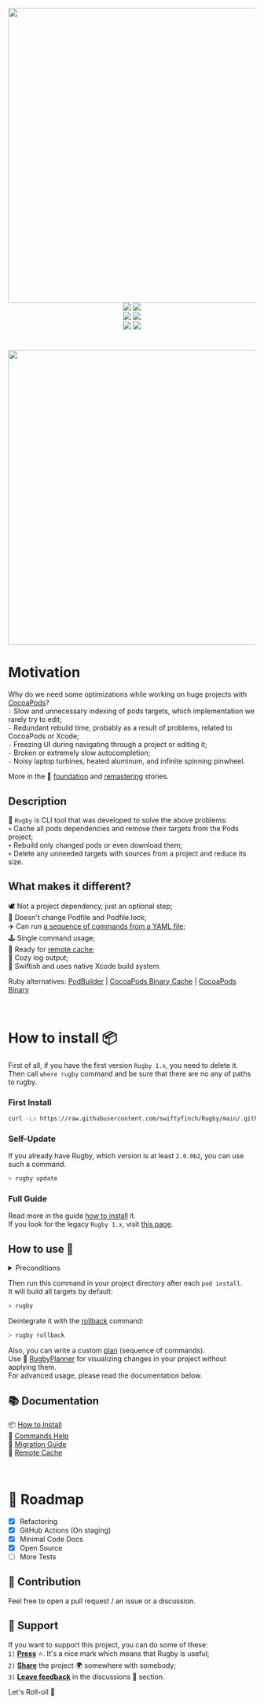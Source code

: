 <p align="center">
  <img src="https://user-images.githubusercontent.com/64660122/140398205-9328806e-897d-483d-a898-c90f66840196.png" width=600 />
  <br>
  <img src="https://img.shields.io/badge/Platform-macOS-2679eb" />
  <a href="https://swiftpackageindex.com/swiftyfinch/Rugby"><img src="https://img.shields.io/endpoint?url=https%3A%2F%2Fswiftpackageindex.com%2Fapi%2Fpackages%2Fswiftyfinch%2FRugby%2Fbadge%3Ftype%3Dswift-versions" /></a>
  <br>
  <a href="https://swiftpackageindex.com/swiftyfinch/Rugby/main/documentation/rugbyfoundation"><img src="https://img.shields.io/badge/Docs-4BA057?logo=googledocs&logoColor=white" /></a>
  <a href="https://app.codecov.io/gh/swiftyfinch/Rugby"><img src="https://img.shields.io/codecov/c/github/swiftyfinch/rugby/main?label=Coverage"></a>
  <br>
  <img src="https://img.shields.io/badge/Press_★_to_pay_respects-fff?logo=github&logoColor=black" />
  <a href="https://twitter.com/swiftyfinch"><img src="https://img.shields.io/badge/SwiftyFinch-blue?logo=twitter&logoColor=white" /></a>
</h1>

<h1></h1>

<p align="center">
  <img src="https://user-images.githubusercontent.com/64660122/230763146-d467dafb-252c-46ce-93d6-f2309e5aabc8.gif" width=600>
</p>

# Motivation

Why do we need some optimizations while working on huge projects with [CocoaPods](https://github.com/CocoaPods/CocoaPods)?\
`-` Slow and unnecessary indexing of pods targets, which implementation we rarely try to edit;\
`-` Redundant rebuild time, probably as a result of problems, related to CocoaPods or Xcode;\
`-` Freezing UI during navigating through a project or editing it;\
`-` Broken or extremely slow autocompletion;\
`-` Noisy laptop turbines, heated aluminum, and infinite spinning pinwheel.

More in the 📖 [foundation](https://swiftyfinch.github.io/en/2021-03-09-rugby-story/) and [remastering](https://swiftyfinch.github.io/en/2023-04-22-rugby-remastered/) stories.

## Description

🏈 `Rugby` is CLI tool that was developed to solve the above problems:\
`+` Cache all pods dependencies and remove their targets from the Pods project;\
`+` Rebuild only changed pods or even download them;\
`+` Delete any unneeded targets with sources from a project and reduce its size.

## What makes it different?

🕊 Not a project dependency, just an optional step;\
🌱 Doesn't change Podfile and Podfile.lock;\
✈️ Can run [a sequence of commands from a YAML file](Docs/commands-help/plan.md);\
🕹️ Single command usage;\
🐳 Ready for [remote cache](Docs/remote-cache.md);\
🧣 Cozy log output;\
🚀 Swiftish and uses native Xcode build system.

Ruby alternatives: [PodBuilder](https://github.com/Subito-it/PodBuilder) | [CocoaPods Binary Cache](https://github.com/grab/cocoapods-binary-cache) | [CocoaPods Binary](https://github.com/leavez/cocoapods-binary)

<br>

# How to install 📦

First of all, if you have the first version `Rugby 1.x`, you need to delete it.\
Then call `where rugby` command and be sure that there are no any of paths to rugby.

### First Install

```sh
curl -Ls https://raw.githubusercontent.com/swiftyfinch/Rugby/main/.github/scripts/install.sh | bash
```

### Self-Update

If you already have Rugby, which version is at least `2.0.0b2`, you can use such a command.

```sh
> rugby update
```

### Full Guide

Read more in the guide [how to install](Docs/how-to-install.md) it.\
If you look for the legacy `Rugby 1.x`, visit [this page](https://github.com/swiftyfinch/Rugby/tree/1.23.0#how-to-install-).

## How to use 🏈

<details><summary>Preconditions</summary>
<p>

1. Before using Rugby you should be sure that your project source code is finalized.\
   🔸 For example: if you use `SwiftGen`, run it before calling Rugby.\
   Otherwise, your source code will be modified during building with Rugby. Then the hashes of binaries will not be suited;
2. Be sure that all your pods (including development) are ready to build standalone.\
   Otherwise, you can get a state when one of them can't be reused correctly without the source of its dependencies.\
   As a temporary workaround, you can exclude some pods like `rugby -e BadPod`.\
   🔸 For example: if some of your pods use incorrect headers.

<hr>
</p>
</details>

Then run this command in your project directory after each `pod install`.\
It will build all targets by default:
```sh
> rugby
```

Deintegrate it with the [rollback](Docs/commands-help/rollback.md) command:
```sh
> rugby rollback
```

Also, you can write a custom [plan](Docs/commands-help/plan.md) (sequence of commands).\
Use 🏈 [RugbyPlanner](https://github.com/swiftyfinch/RugbyPlanner) for visualizing changes in your project without applying them.\
For advanced usage, please read the documentation below.

## 📚 Documentation

📦 [How to Install](Docs/how-to-install.md)\
📖 [Commands Help](Docs/commands-help/README.md)\
🚏 [Migration Guide](Docs/migration-guide.md)\
🐳 [Remote Cache](Docs/remote-cache.md)

<br>

# 🎯 Roadmap

- [x] Refactoring
- [x] GitHub Actions (On staging)
- [x] Minimal Code Docs
- [x] Open Source
- [ ] More Tests

## 🤝 Contribution

Feel free to open a pull request / an issue or a discussion.

## 📮 Support

If you want to support this project, you can do some of these:\
`1)` <ins><b>Press</b></ins> ⭐️. It's a nice mark which means that Rugby is useful;\
`2)` <ins><b>Share</b></ins> the project 🌍 somewhere with somebody;\
`3)` <ins><b>Leave feedback</b></ins> in the discussions 💬 section.

Let's Roll-oll 🏈
